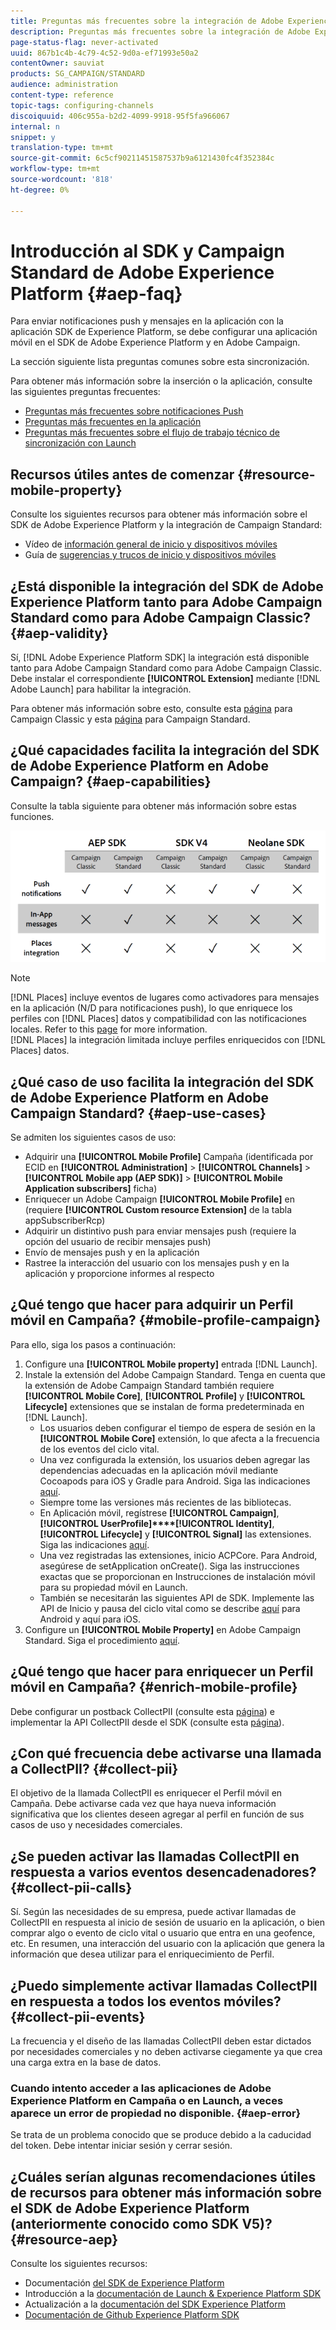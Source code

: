 ```yaml
---
title: Preguntas más frecuentes sobre la integración de Adobe Experience Platform SDK y Adobe Campaign
description: Preguntas más frecuentes sobre la integración de Adobe Experience Platform SDK y Adobe Campaign
page-status-flag: never-activated
uuid: 867b1c4b-4c79-4c52-9d0a-ef71993e50a2
contentOwner: sauviat
products: SG_CAMPAIGN/STANDARD
audience: administration
content-type: reference
topic-tags: configuring-channels
discoiquuid: 406c955a-b2d2-4099-9918-95f5fa966067
internal: n
snippet: y
translation-type: tm+mt
source-git-commit: 6c5cf90211451587537b9a6121430fc4f352384c
workflow-type: tm+mt
source-wordcount: '818'
ht-degree: 0%

---
```



# Introducción al SDK y Campaign Standard de Adobe Experience Platform {#aep-faq}

Para enviar notificaciones push y mensajes en la aplicación con la aplicación SDK de Experience Platform, se debe configurar una aplicación móvil en el SDK de Adobe Experience Platform y en Adobe Campaign.

La sección siguiente lista preguntas comunes sobre esta sincronización.

Para obtener más información sobre la inserción o la aplicación, consulte las siguientes preguntas frecuentes:

* [Preguntas más frecuentes sobre notificaciones Push](../../channels/using/about-push-notifications.md#push-faq)
* [Preguntas más frecuentes en la aplicación](../../channels/using/about-push-notifications.md#in-app-faq)
* [Preguntas más frecuentes sobre el flujo de trabajo técnico de sincronización con Launch](../../administration/using/syncwithlaunch-faq.md)

## Recursos útiles antes de comenzar {#resource-mobile-property}

Consulte los siguientes recursos para obtener más información sobre el SDK de Adobe Experience Platform y la integración de Campaign Standard:

* Vídeo de [información general de inicio y dispositivos móviles](https://www.adobe.com/experience-platform/launch.html#acpl-mobile-video)
* Guía de [sugerencias y trucos de inicio y dispositivos móviles](https://www.adobe.com/content/dam/www/us/en/experience-platform/launch-tag-manager/pdfs/adobe-cloud-platform-launch-tips-and-tricks-sheet.pdf)

## ¿Está disponible la integración del SDK de Adobe Experience Platform tanto para Adobe Campaign Standard como para Adobe Campaign Classic? {#aep-validity}

Sí, [!DNL Adobe Experience Platform SDK] la integración está disponible tanto para Adobe Campaign Standard como para Adobe Campaign Classic. Debe instalar el correspondiente **[!UICONTROL Extension]** mediante [!DNL Adobe Launch] para habilitar la integración.

Para obtener más información sobre esto, consulte esta [página](https://aep-sdks.gitbook.io/docs/using-mobile-extensions/adobe-campaignclassic) para Campaign Classic y esta [página](https://aep-sdks.gitbook.io/docs/using-mobile-extensions/adobe-campaign-standard) para Campaign Standard.

## ¿Qué capacidades facilita la integración del SDK de Adobe Experience Platform en Adobe Campaign? {#aep-capabilities}

Consulte la tabla siguiente para obtener más información sobre estas funciones.

![](assets/faq.png)

>[!Note]
>
>[!DNL Places] incluye eventos de lugares como activadores para mensajes en la aplicación (N/D para notificaciones push), lo que enriquece los perfiles con [!DNL Places] datos y compatibilidad con las notificaciones locales. Refer to this [page](../../channels/using/preparing-and-sending-an-in-app-message.md) for more information. <br>[!DNL Places] la integración limitada incluye perfiles enriquecidos con [!DNL Places] datos.

## ¿Qué caso de uso facilita la integración del SDK de Adobe Experience Platform en Adobe Campaign Standard? {#aep-use-cases}

Se admiten los siguientes casos de uso:

* Adquirir una **[!UICONTROL Mobile Profile]** Campaña (identificada por ECID en **[!UICONTROL Administration]** > **[!UICONTROL Channels]** > **[!UICONTROL Mobile app (AEP SDK)]** > **[!UICONTROL Mobile Application subscribers]** ficha)
* Enriquecer un Adobe Campaign **[!UICONTROL Mobile Profile]** en (requiere **[!UICONTROL Custom resource Extension]** de la tabla appSubscriberRcp)
* Adquirir un distintivo push para enviar mensajes push (requiere la opción del usuario de recibir mensajes push)
* Envío de mensajes push y en la aplicación
* Rastree la interacción del usuario con los mensajes push y en la aplicación y proporcione informes al respecto

## ¿Qué tengo que hacer para adquirir un Perfil móvil en Campaña? {#mobile-profile-campaign}

Para ello, siga los pasos a continuación:

1. Configure una **[!UICONTROL Mobile property]** entrada [!DNL Launch].
1. Instale la extensión del Adobe Campaign Standard. Tenga en cuenta que la extensión de Adobe Campaign Standard también requiere **[!UICONTROL Mobile Core]**, **[!UICONTROL Profile]** y **[!UICONTROL Lifecycle]** extensiones que se instalan de forma predeterminada en [!DNL Launch].
   * Los usuarios deben configurar el tiempo de espera de sesión en la **[!UICONTROL Mobile Core]** extensión, lo que afecta a la frecuencia de los eventos del ciclo vital.
   * Una vez configurada la extensión, los usuarios deben agregar las dependencias adecuadas en la aplicación móvil mediante Cocoapods para iOS y Gradle para Android. Siga las indicaciones [aquí](https://aep-sdks.gitbook.io/docs/using-mobile-extensions/adobe-campaign-standard).
   * Siempre tome las versiones más recientes de las bibliotecas.
   * En Aplicación móvil, regístrese **[!UICONTROL Campaign]**, **[!UICONTROL UserProfile]****[!UICONTROL Identity]**, **[!UICONTROL Lifecycle]** y **[!UICONTROL Signal]** las extensiones. Siga las indicaciones [aquí](https://aep-sdks.gitbook.io/docs/using-mobile-extensions/adobe-campaign-standard#register-the-campaign-standard-extension-with-mobile-core).
   * Una vez registradas las extensiones, inicio ACPCore. Para Android, asegúrese de setApplication onCreate(). Siga las instrucciones exactas que se proporcionan en Instrucciones de instalación móvil para su propiedad móvil en Launch.
   * También se necesitarán las siguientes API de SDK. Implemente las API de Inicio y pausa del ciclo vital como se describe [aquí](https://aep-sdks.gitbook.io/docs/using-mobile-extensions/mobile-core/lifecycle/lifecycle-extension-in-android) para Android y aquí para iOS.
1. Configure un **[!UICONTROL Mobile Property]** en Adobe Campaign Standard. Siga el procedimiento [aquí](../../administration/using/configuring-a-mobile-application.md#channel-specific-config).

## ¿Qué tengo que hacer para enriquecer un Perfil móvil en Campaña? {#enrich-mobile-profile}

Debe configurar un postback CollectPII (consulte esta [página](https://helpx.adobe.com/campaign/kb/config-app-in-launch.html#PIIpostback)) e implementar la API CollectPII desde el SDK (consulte esta [página](https://aep-sdks.gitbook.io/docs/using-mobile-extensions/mobile-core/mobile-core-api-reference#collect-pii)).

## ¿Con qué frecuencia debe activarse una llamada a CollectPII? {#collect-pii}

El objetivo de la llamada CollectPII es enriquecer el Perfil móvil en Campaña. Debe activarse cada vez que haya nueva información significativa que los clientes deseen agregar al perfil en función de sus casos de uso y necesidades comerciales.

## ¿Se pueden activar las llamadas CollectPII en respuesta a varios eventos desencadenadores? {#collect-pii-calls}

Sí. Según las necesidades de su empresa, puede activar llamadas de CollectPII en respuesta al inicio de sesión de usuario en la aplicación, o bien comprar algo o evento de ciclo vital o usuario que entra en una geofence, etc. En resumen, una interacción del usuario con la aplicación que genera la información que desea utilizar para el enriquecimiento de Perfil.

## ¿Puedo simplemente activar llamadas CollectPII en respuesta a todos los eventos móviles? {#collect-pii-events}

La frecuencia y el diseño de las llamadas CollectPII deben estar dictados por necesidades comerciales y no deben activarse ciegamente ya que crea una carga extra en la base de datos.

### Cuando intento acceder a las aplicaciones de Adobe Experience Platform en Campaña o en Launch, a veces aparece un error de propiedad no disponible. {#aep-error}

Se trata de un problema conocido que se produce debido a la caducidad del token. Debe intentar iniciar sesión y cerrar sesión.

## ¿Cuáles serían algunas recomendaciones útiles de recursos para obtener más información sobre el SDK de Adobe Experience Platform (anteriormente conocido como SDK V5)?{#resource-aep}

Consulte los siguientes recursos:

* Documentación [del SDK de Experience Platform](https://aep-sdks.gitbook.io/docs/)
* Introducción a la [documentación de Launch &amp; Experience Platform SDK](https://aep-sdks.gitbook.io/docs/getting-started/create-a-mobile-property)
* Actualización a la [documentación del SDK Experience Platform](https://aep-sdks.gitbook.io/docs/resources/upgrading-to-aep)
* [Documentación de Github Experience Platform SDK](https://github.com/Adobe-Marketing-Cloud/acp-sdks/)
